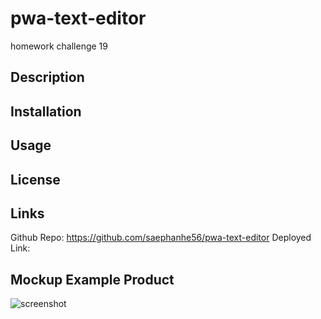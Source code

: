 # pwa-text-editor
homework challenge 19

## Description


## Installation



## Usage



## License


## Links

Github Repo: https://github.com/saephanhe56/pwa-text-editor
Deployed Link: 

## Mockup Example Product 
![screenshot]()